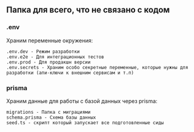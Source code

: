 ## Папка для всего, что не связано с кодом

### .env

Храним переменные окружения:

```
.env.dev - Режим разработки
.env.e2e - Для интеграционных тестов
.env.prod - Для продакшн версии
.env.secrets - Храним особо секретные переменные, которые нужны для разработки (апи-ключи к внешним сервисам и т.п)
```

### prisma

Храним данные для работы с базой данных через prisma:

```
migrations - Папка с миграциями
schema.prisma - Схема базы данных
seed.ts - скрипт который запускает все подготовленные сиды
```

